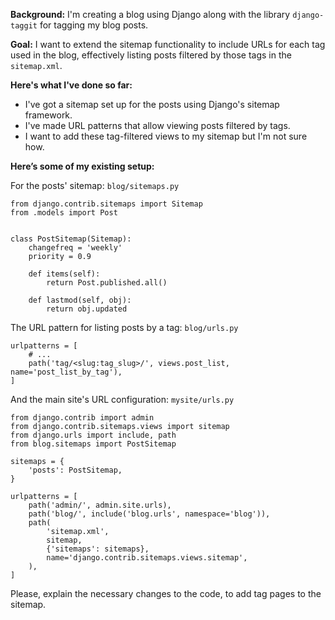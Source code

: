 **Background:** I'm creating a blog using Django along with the library `django-taggit` for tagging my blog posts.

**Goal:**  I want to extend the sitemap functionality to include URLs for each tag used in the blog, effectively listing posts filtered by those tags in the `sitemap.xml`.

**Here's what I've done so far:**
- I've got a sitemap set up for the posts using Django's sitemap framework.
- I've made URL patterns that allow viewing posts filtered by tags.
- I want to add these tag-filtered views to my sitemap but I'm not sure how.

**Here’s some of my existing setup:**

For the posts' sitemap: `blog/sitemaps.py`
```
from django.contrib.sitemaps import Sitemap
from .models import Post


class PostSitemap(Sitemap):
    changefreq = 'weekly'
    priority = 0.9

    def items(self):
        return Post.published.all()

    def lastmod(self, obj):
        return obj.updated
```

The URL pattern for listing posts by a tag: `blog/urls.py`
```
urlpatterns = [
    # ...
    path('tag/<slug:tag_slug>/', views.post_list, name='post_list_by_tag'),
]
```

And the main site's URL configuration: `mysite/urls.py`
```
from django.contrib import admin
from django.contrib.sitemaps.views import sitemap
from django.urls import include, path
from blog.sitemaps import PostSitemap

sitemaps = {
    'posts': PostSitemap,
}

urlpatterns = [
    path('admin/', admin.site.urls),
    path('blog/', include('blog.urls', namespace='blog')),
    path(
        'sitemap.xml',
        sitemap,
        {'sitemaps': sitemaps},
        name='django.contrib.sitemaps.views.sitemap',
    ),
]
```

Please, explain the necessary changes to the code, to add tag pages to the sitemap.
